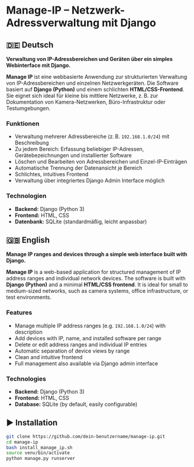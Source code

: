# Manage-IP – Netzwerk-Adressverwaltung mit Django

## 🇩🇪 Deutsch
**Verwaltung von IP-Adressbereichen und Geräten über ein simples Webinterface mit Django.**

**Manage IP** ist eine webbasierte Anwendung zur strukturierten Verwaltung von IP-Adressbereichen und einzelnen Netzwerkgeräten. Die Software basiert auf **Django (Python)** und einem schlichten **HTML/CSS-Frontend**. Sie eignet sich ideal für kleine bis mittlere Netzwerke, z. B. zur Dokumentation von Kamera-Netzwerken, Büro-Infrastruktur oder Testumgebungen.

### Funktionen
- Verwaltung mehrerer Adressbereiche (z. B. `192.168.1.0/24`) mit Beschreibung  
- Zu jedem Bereich: Erfassung beliebiger IP-Adressen, Gerätebezeichnungen und installierter Software  
- Löschen und Bearbeiten von Adressbereichen und Einzel-IP-Einträgen  
- Automatische Trennung der Datenansicht je Bereich  
- Schlichtes, intuitives Frontend  
- Verwaltung über integriertes Django Admin Interface möglich

### Technologien
- **Backend:** Django (Python 3)  
- **Frontend:** HTML, CSS 
- **Datenbank:** SQLite (standardmäßig, leicht anpassbar)


## 🇬🇧 English
**Manage IP ranges and devices through a simple web interface built with Django.**  

**Manage IP** is a web-based application for structured management of IP address ranges and individual network devices. The software is built with **Django (Python)** and a minimal **HTML/CSS frontend**. It is ideal for small to medium-sized networks, such as camera systems, office infrastructure, or test environments.

### Features
- Manage multiple IP address ranges (e.g. `192.168.1.0/24`) with description  
- Add devices with IP, name, and installed software per range  
- Delete or edit address ranges and individual IP entries  
- Automatic separation of device views by range  
- Clean and intuitive frontend  
- Full management also available via Django admin interface

### Technologies
- **Backend:** Django (Python 3)  
- **Frontend:** HTML, CSS
- **Database:** SQLite (by default, easily configurable)


## ▶️ Installation
```bash
git clone https://github.com/dein-benutzername/manage-ip.git
cd manage-ip
bash install_manage_ip.sh
source venv/bin/activate
python manage.py runserver
